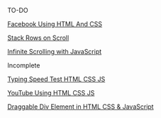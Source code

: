 TO-DO

[ Facebook Using HTML And CSS](https://www.youtube.com/watch?v=NljIHlZRTTE)

[Stack Rows on Scroll](https://www.youtube.com/watch?v=Wkf8_whW6zM)

[Infinite Scrolling with JavaScript](https://www.youtube.com/watch?v=L8X4zAsoxb4)


Incomplete

[Typing Speed Test HTML CSS JS](https://www.youtube.com/watch?v=Hg80AjDNnJk)

[YouTube Using HTML CSS JS](https://www.youtube.com/watch?v=4ykAepVkG5Y)

[Draggable Div Element in HTML CSS & JavaScript](https://www.youtube.com/watch?v=8zcfIu3tyw4)
